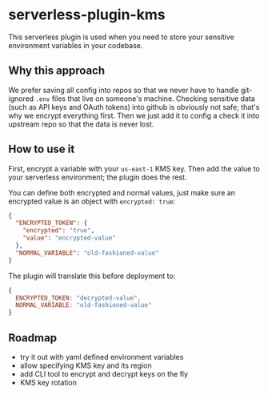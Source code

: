 # serverless-plugin-kms
This serverless plugin is used when you need to store your sensitive environment variables in your codebase.

## Why this approach
We prefer saving all config into repos so that we never have to handle git-ignored `.env` files that live on someone's machine. Checking sensitive data (such as API keys and OAuth tokens) into github is obviously not safe; that's why we encrypt everything first. Then we just add it to config a check it into upstream repo so that the data is never lost.

## How to use it
First, encrypt a variable with your `us-east-1` KMS key. Then add the value to your serverless environment; the plugin does the rest.

You can define both encrypted and normal values, just make sure an encrypted value is an object with `encrypted: true`:

```json
{
  "ENCRYPTED_TOKEN": {
    "encrypted": "true",
    "value": "encrypted-value"
  },
  "NORMAL_VARIABLE": "old-fashioned-value"
}
```

The plugin will translate this before deployment to:

```js
{
  ENCRYPTED_TOKEN: "decrypted-value",
  NORMAL_VARIABLE: "old-fashioned-value"
}
```

## Roadmap
- try it out with yaml defined environment variables
- allow specifying KMS key and its region
- add CLI tool to encrypt and decrypt keys on the fly
- KMS key rotation
